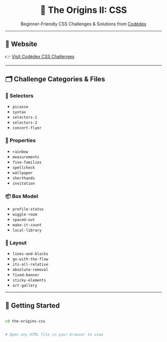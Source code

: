 <h1 align="center">🌈 The Origins II: CSS</h1>
<p align="center">Beginner-Friendly CSS Challenges & Solutions from <a href="https://www.codedex.io/css" target="_blank">Codédex</a></p>

---

## 🔗 Website
👉 [Visit Codédex CSS Challenges](https://www.codedex.io/css)

---

## 🗂️ Challenge Categories & Files

### 🎯 Selectors
- `picasso`
- `syntax`
- `selectors-1`
- `selectors-2`
- `concert-flyer`

### 🎨 Properties
- `rainbow`
- `measurements`
- `five-families`
- `spellcheck`
- `wallpaper`
- `shorthands`
- `invitation`

### 📦 Box Model
- `profile-status`
- `wiggle-room`
- `spaced-out`
- `make-it-count`
- `local-library`

### 🧱 Layout
- `lines-and-blocks`
- `go-with-the-flow`
- `its-all-relative`
- `absolute-removal`
- `fixed-banner`
- `sticky-elements`
- `art-gallery`

---

## 🚀 Getting Started

```bash

cd the-origins-css


# Open any HTML file in your browser to view
